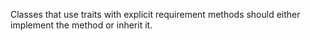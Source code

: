 Classes that use traits with explicit requirement methods should either implement the method or inherit it.